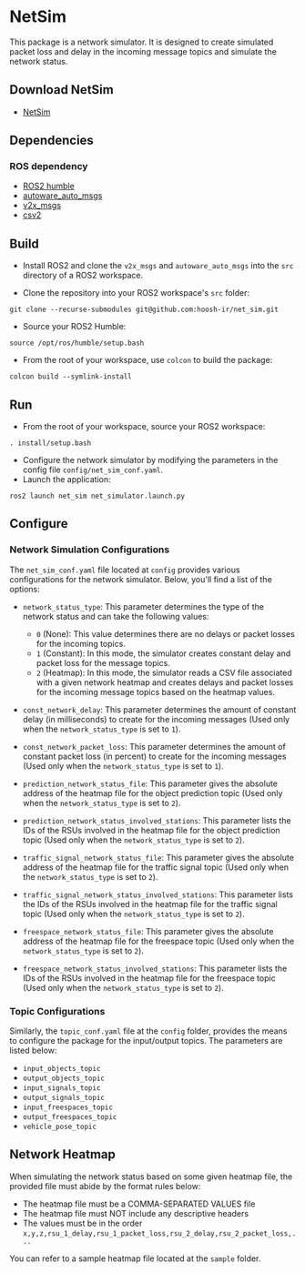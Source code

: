 # NetSim

This package is a network simulator. It is designed to create simulated packet loss and delay in the incoming message topics and simulate the network status.
## Download NetSim
- [NetSim](https://drive.google.com/file/d/1EciTv2D9Imiq3SrnpVihSfwbYY8Jbg9I/view?usp=drive_link)

## Dependencies

### ROS dependency

- [ROS2 humble](https://docs.ros.org/en/humble/)
- [autoware_auto_msgs](https://github.com/tier4/autoware_auto_msgs)
- [v2x_msgs](https://drive.google.com/file/d/1DFmr8T9k_tHY_9cgSxPmSqWQ43SQW-nX/view?usp=drive_link)
- [csv2](https://github.com/p-ranav/csv2)

## Build

- Install ROS2 and clone the `v2x_msgs` and `autoware_auto_msgs` into the `src` directory of a ROS2 workspace.

- Clone the repository into your ROS2 workspace's `src` folder:
```console
git clone --recurse-submodules git@github.com:hoosh-ir/net_sim.git
```
- Source your ROS2 Humble:
```console
source /opt/ros/humble/setup.bash
```
- From the root of your workspace, use `colcon` to build the package:
```console
colcon build --symlink-install
```

## Run

- From the root of your workspace, source your ROS2 workspace:
```console
. install/setup.bash
```
- Configure the network simulator by modifying the parameters in the config file `config/net_sim_conf.yaml`.
- Launch the application:
```console
ros2 launch net_sim net_simulator.launch.py
```

## Configure

### Network Simulation Configurations

The `net_sim_conf.yaml` file located at `config` provides various configurations for the network simulator. Below, you'll find a list of the options:

- `network_status_type`: This parameter determines the type of the network status and can take the following values:
    - `0` (None): This value determines there are no delays or packet losses for the incoming topics.
    - `1` (Constant): In this mode, the simulator creates constant delay and packet loss for the message topics.
    - `2` (Heatmap): In this mode, the simulator reads a CSV file associated with a given network heatmap and creates delays and packet losses for the incoming message topics based on the heatmap values.

- `const_network_delay`: This parameter determines the amount of constant delay (in milliseconds) to create for the incoming messages (Used only when the `network_status_type` is set to `1`).

- `const_network_packet_loss`: This parameter determines the amount of constant packet loss (in percent) to create for the incoming messages (Used only when the `network_status_type` is set to `1`).

- `prediction_network_status_file`: This parameter gives the absolute address of the heatmap file for the object prediction topic (Used only when the `network_status_type` is set to `2`).

- `prediction_network_status_involved_stations`: This parameter lists the IDs of the RSUs involved in the heatmap file for the object prediction topic (Used only when the `network_status_type` is set to `2`).

- `traffic_signal_network_status_file`: This parameter gives the absolute address of the heatmap file for the traffic signal topic (Used only when the `network_status_type` is set to `2`).

- `traffic_signal_network_status_involved_stations`: This parameter lists the IDs of the RSUs involved in the heatmap file for the traffic signal topic (Used only when the `network_status_type` is set to `2`).

- `freespace_network_status_file`: This parameter gives the absolute address of the heatmap file for the freespace topic (Used only when the `network_status_type` is set to `2`).

- `freespace_network_status_involved_stations`: This parameter lists the IDs of the RSUs involved in the heatmap file for the freespace topic (Used only when the `network_status_type` is set to `2`).

### Topic Configurations

Similarly, the `topic_conf.yaml` file at the `config` folder, provides the means to configure the package for the input/output topics. The parameters are listed below:

- `input_objects_topic`
- `output_objects_topic`
- `input_signals_topic`
- `output_signals_topic`
- `input_freespaces_topic`
- `output_freespaces_topic`
- `vehicle_pose_topic`

## Network Heatmap

When simulating the network status based on some given heatmap file, the provided file must abide by the format rules below:

- The heatmap file must be a COMMA-SEPARATED VALUES file
- The heatmap file must NOT include any descriptive headers
- The values must be in the order `x,y,z,rsu_1_delay,rsu_1_packet_loss,rsu_2_delay,rsu_2_packet_loss,...`

You can refer to a sample heatmap file located at the `sample` folder.
